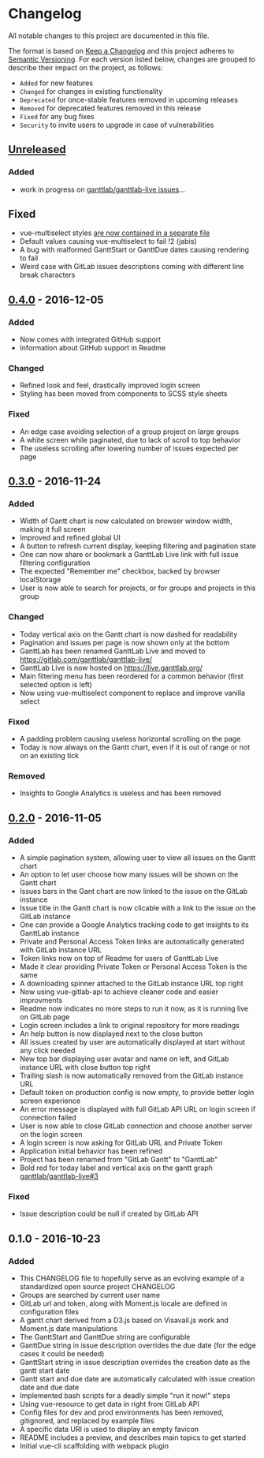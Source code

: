 # Changelog
All notable changes to this project are documented in this file.

The format is based on [Keep a Changelog](http://keepachangelog.com/) and this project adheres to [Semantic Versioning](http://semver.org/). For each version listed below, changes are grouped to describe their impact on the project, as follows:

- `Added` for new features
- `Changed` for changes in existing functionality
- `Deprecated` for once-stable features removed in upcoming releases
- `Removed` for deprecated features removed in this release
- `Fixed` for any bug fixes
- `Security` to invite users to upgrade in case of vulnerabilities

## [Unreleased]
### Added
- work in progress on [ganttlab/ganttlab-live issues](https://gitlab.com/ganttlab/ganttlab-live/issues?scope=all&state=opened&utf8=%E2%9C%93&label_name%5B%5D=Feature)...

## Fixed
- vue-multiselect styles [are now contained in a separate file](https://github.com/monterail/vue-multiselect/releases)
- Default values causing vue-multiselect to fail !2 (jabis)
- A bug with malformed GanttStart or GanttDue dates causing rendering to fail
- Weird case with GitLab issues descriptions coming with different line break characters

## [0.4.0] - 2016-12-05
### Added
- Now comes with integrated GitHub support
- Information about GitHub support in Readme

### Changed
- Refined look and feel, drastically improved login screen
- Styling has been moved from components to SCSS style sheets

### Fixed
- An edge case avoiding selection of a group project on large groups
- A white screen while paginated, due to lack of scroll to top behavior
- The useless scrolling after lowering number of issues expected per page

## [0.3.0] - 2016-11-24
### Added
- Width of Gantt chart is now calculated on browser window width, making it full screen
- Improved and refined global UI
- A button to refresh current display, keeping filtering and pagination state
- One can now share or bookmark a GanttLab Live link with full issue filtering configuration
- The expected "Remember me" checkbox, backed by browser localStorage
- User is now able to search for projects, or for groups and projects in this group

### Changed
- Today vertical axis on the Gantt chart is now dashed for readability
- Pagination and issues per page is now shown only at the bottom
- GanttLab has been renamed GanttLab Live and moved to https://gitlab.com/ganttlab/ganttlab-live/
- GanttLab Live is now hosted on https://live.ganttlab.org/
- Main filtering menu has been reordered for a common behavior (first selected option is left)
- Now using vue-multiselect component to replace and improve vanilla select

### Fixed
- A padding problem causing useless horizontal scrolling on the page
- Today is now always on the Gantt chart, even if it is out of range or not on an existing tick

### Removed
- Insights to Google Analytics is useless and has been removed

## [0.2.0] - 2016-11-05
### Added
- A simple pagination system, allowing user to view all issues on the Gantt chart
- An option to let user choose how many issues will be shown on the Gantt chart
- Issues bars in the Gant chart are now linked to the issue on the GitLab instance
- Issue title in the Gantt chart is now clicable with a link to the issue on the GitLab instance
- One can provide a Google Analytics tracking code to get insights to its GanttLab instance
- Private and Personal Access Token links are automatically generated with GitLab instance URL
- Token links now on top of Readme for users of GanttLab Live
- Made it clear providing Private Token or Personal Access Token is the same
- A downloading spinner attached to the GitLab instance URL top right
- Now using vue-gitlab-api to achieve cleaner code and easier improvments
- Readme now indicates no more steps to run it now, as it is running live on GitLab page
- Login screen includes a link to original repository for more readings
- An help button is now displayed next to the close button
- All issues created by user are automatically displayed at start without any click needed
- New top bar displaying user avatar and name on left, and GitLab instance URL with close button top right
- Trailing slash is now automatically removed from the GitLab instance URL
- Default token on production config is now empty, to provide better login screen experience
- An error message is displayed with full GitLab API URL on login screen if connection failed
- User is now able to close GitLab connection and choose another server on the login screen
- A login screen is now asking for GitLab URL and Private Token
- Application initial behavior has been refined
- Project has been renamed from "GitLab Gantt" to "GanttLab"
- Bold red for today label and vertical axis on the gantt graph [ganttlab/ganttlab-live#3](https://gitlab.com/ganttlab/ganttlab-live/issues/3)

### Fixed
- Issue description could be null if created by GitLab API

## 0.1.0 - 2016-10-23
### Added
- This CHANGELOG file to hopefully serve as an evolving example of a standardized open source project CHANGELOG
- Groups are searched by current user name
- GitLab url and token, along with Moment.js locale are defined in configuration files
- A gantt chart derived from a D3.js based on Visavail.js work and Moment.js date manipulations
- The GanttStart and GanttDue string are configurable
- GanttDue string in issue description overrides the due date (for the edge cases it could be needed)
- GanttStart string in issue description overrides the creation date as the gantt start date
- Gantt start and due date are automatically calculated with issue creation date and due date
- Implemented bash scripts for a deadly simple "run it now!" steps
- Using vue-resource to get data in right from GitLab API
- Config files for dev and prod environments has been removed, gitignored, and replaced by example files
- A specific data URI is used to display an empty favicon
- README includes a preview, and describes main topics to get started
- Initial vue-cli scaffolding with webpack plugin

[Unreleased]: https://gitlab.com/ganttlab/ganttlab-live/compare/v0.4.0...master
[0.4.0]: https://gitlab.com/ganttlab/ganttlab-live/compare/v0.3.0...v0.4.0
[0.3.0]: https://gitlab.com/ganttlab/ganttlab-live/compare/v0.2.0...v0.3.0
[0.2.0]: https://gitlab.com/ganttlab/ganttlab-live/compare/v0.1.0...v0.2.0
